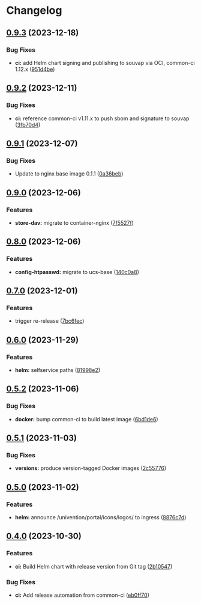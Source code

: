 # Changelog

## [0.9.3](https://git.knut.univention.de/univention/customers/dataport/upx/container-store-dav/compare/v0.9.2...v0.9.3) (2023-12-18)


### Bug Fixes

* **ci:** add Helm chart signing and publishing to souvap via OCI, common-ci 1.12.x ([951d4be](https://git.knut.univention.de/univention/customers/dataport/upx/container-store-dav/commit/951d4be5c47768951571f6636e5c2ce7102896dc))

## [0.9.2](https://git.knut.univention.de/univention/customers/dataport/upx/container-store-dav/compare/v0.9.1...v0.9.2) (2023-12-11)


### Bug Fixes

* **ci:** reference common-ci v1.11.x to push sbom and signature to souvap ([3fb70d4](https://git.knut.univention.de/univention/customers/dataport/upx/container-store-dav/commit/3fb70d4b97debd7f74cfc1eb4cb0fb1207fc40eb))

## [0.9.1](https://git.knut.univention.de/univention/customers/dataport/upx/container-store-dav/compare/v0.9.0...v0.9.1) (2023-12-07)


### Bug Fixes

* Update to nginx base image 0.1.1 ([0a36beb](https://git.knut.univention.de/univention/customers/dataport/upx/container-store-dav/commit/0a36beb1677dafe39d5344c8e5af960ae4690581))

## [0.9.0](https://git.knut.univention.de/univention/customers/dataport/upx/container-store-dav/compare/v0.8.0...v0.9.0) (2023-12-06)


### Features

* **store-dav:** migrate to container-nginx ([7f5527f](https://git.knut.univention.de/univention/customers/dataport/upx/container-store-dav/commit/7f5527f4ce5eaf832d5882fff89145297d753067))

## [0.8.0](https://git.knut.univention.de/univention/customers/dataport/upx/container-store-dav/compare/v0.7.0...v0.8.0) (2023-12-06)


### Features

* **config-htpasswd:** migrate to ucs-base ([140c0a8](https://git.knut.univention.de/univention/customers/dataport/upx/container-store-dav/commit/140c0a8e82ea457853fc72549db557ff43419352))

## [0.7.0](https://git.knut.univention.de/univention/customers/dataport/upx/container-store-dav/compare/v0.6.0...v0.7.0) (2023-12-01)


### Features

* trigger re-release ([7bc6fec](https://git.knut.univention.de/univention/customers/dataport/upx/container-store-dav/commit/7bc6fecad175afa9423adfc83accf32532de244e))

## [0.6.0](https://git.knut.univention.de/univention/customers/dataport/upx/container-store-dav/compare/v0.5.2...v0.6.0) (2023-11-29)


### Features

* **helm:** selfservice paths ([81998e2](https://git.knut.univention.de/univention/customers/dataport/upx/container-store-dav/commit/81998e26e775d7b92cb43beaa3bab9679c64354f))

## [0.5.2](https://git.knut.univention.de/univention/customers/dataport/upx/container-store-dav/compare/v0.5.1...v0.5.2) (2023-11-06)


### Bug Fixes

* **docker:** bump common-ci to build latest image ([6bd1de6](https://git.knut.univention.de/univention/customers/dataport/upx/container-store-dav/commit/6bd1de632725d31d1f8df2972ef498db4dd64450))

## [0.5.1](https://git.knut.univention.de/univention/customers/dataport/upx/container-store-dav/compare/v0.5.0...v0.5.1) (2023-11-03)


### Bug Fixes

* **versions:** produce version-tagged Docker images ([2c55776](https://git.knut.univention.de/univention/customers/dataport/upx/container-store-dav/commit/2c55776a272e7bc02f1e2afcd5e0cc527c39cfbb))

## [0.5.0](https://git.knut.univention.de/univention/customers/dataport/upx/container-store-dav/compare/v0.4.0...v0.5.0) (2023-11-02)


### Features

* **helm:** announce /univention/portal/icons/logos/ to ingress ([8876c7d](https://git.knut.univention.de/univention/customers/dataport/upx/container-store-dav/commit/8876c7d92c0643cc0eeb013577eef66dc2160137))

## [0.4.0](https://git.knut.univention.de/univention/customers/dataport/upx/container-store-dav/compare/v0.3.0...v0.4.0) (2023-10-30)


### Features

* **ci:** Build Helm chart with release version from Git tag ([2b10547](https://git.knut.univention.de/univention/customers/dataport/upx/container-store-dav/commit/2b10547fafa8382ca3786358c6bcdc5a606e346d))


### Bug Fixes

* **ci:** Add release automation from common-ci ([eb0ff70](https://git.knut.univention.de/univention/customers/dataport/upx/container-store-dav/commit/eb0ff70069527af610e05910b2b57bd66130390f))
